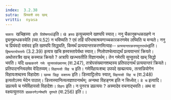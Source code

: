 ```yaml
---
index:  3.2.38
sutra:  प्रियवशे वदः खच्
vritti:  nyasa
---
```


`चकारः `खचिह्रस्वः` इति विशेषणार्थः`इति। `खे ह्रस्वः` इत्युच्यमाने खश्यपि स्यात्। ननु चैकानुबन्धकग्रहणे न द्व्यनुबन्धकस्येति (व्या.प.52) न भविष्यति ? एवं तर्हि परिभाषाश्रयणाच्चकारकरणमेव लघ्विति च मन्यते। ननु च प्रियंवदो वशंवद इति खश्यपि सिद्ध्यति, किमर्थं प्रत्ययान्तरकरणमित्याह-- `प्रत्ययान्तरकरणमुत्तरार्थम्`इति। `द्विषत्परयोस्तापेः` (3.2.39) इत्यत्र खचि ह्रस्वस्तापेर्यथा स्यात्। णिलोपश्चेत्याद्यर्थं प्रत्ययान्तरं क्रियते। अथोत्तरत्रैव खच् कस्मान्न क्रियते ? अत्रापि खज्भवतीति विज्ञानार्थम्। तेन गमेरपि सुप्युपपदे खच् सिद्धो भवति।
यदि `खच्प्रकरणे गमेः सुप्यपसंख्यानम्` (वा.247), तत्रोपसंख्यानशब्दस्य प्रतिपादनार्थं प्रत्ययान्तरं क्रियते। प्रतिपादनन्त्विदमेव वेदितव्यम्।
`विहायसो विह च` इति। गमेर्विहायःशब्द उपपदे खच्प्रत्ययः, तत्सन्नियोगेन विहायःशब्दस्य विहादेशः।
`खच्च डिद्वा वक्तव्यः` इति। डित्त्वाट्टिलोपः स्यात्, `विहायसो विह च` (वा.248) इत्यतोऽस्य भेदेन पाठात्। डित्त्वस्यानित्यत्वज्ञापानार्थम्; अन्यथा विहङ्गम इति न सिध्येत्।
`डे च` इत्यादि। डप्रत्यये च गमेर्विहायसो विहादेशः। `विहगः` इति। न पुनरत्र डप्रत्ययः ? अस्मादेव वचनाद्भवति। अथ वा वक्ष्यत्युत्तरतः `डप्रकरणेऽन्येष्वपि दृश्यते` (वा.256) इति।।

